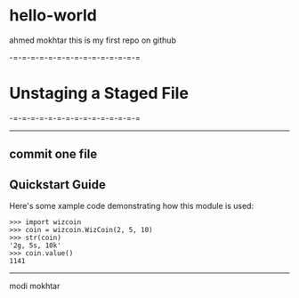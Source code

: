 # hello-world
ahmed mokhtar
this is my first repo on github

-=-=-=-=-=-=-=-=-=-=-=-=-=-=-=
# Unstaging a Staged File
-=-=-=-=-=-=-=-=-=-=-=-=-=-=-=


-----------
commit one file
-----------

Quickstart Guide
----------------

Here's some xample code demonstrating how this module is used:

    >>> import wizcoin
    >>> coin = wizcoin.WizCoin(2, 5, 10)
    >>> str(coin)
    '2g, 5s, 10k'
    >>> coin.value()
    1141
--------------
modi mokhtar





